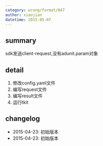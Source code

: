 ```yaml
---
category: wrong/format/047
author: xiaojian
datetime: 2015-05-07
---
```


## summary

sdk发送client-request,没有adunit.param对象

## detail

1. 修改config.yaml文件
1. 编写request文件
1. 编写result文件
1. 运行tkit

## changelog

- 2015-04-23: 初始版本
- 2015-04-23: 初始版本